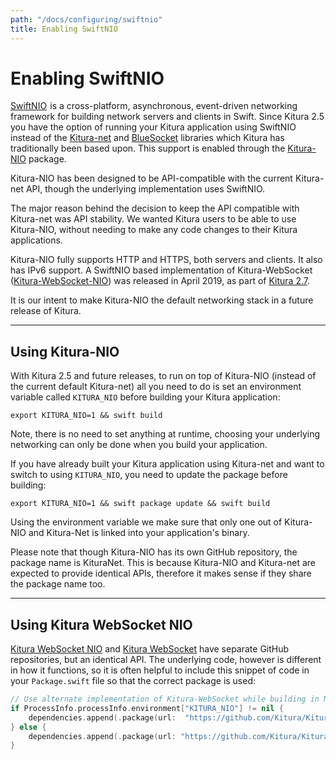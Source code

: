 ```yaml
---
path: "/docs/configuring/swiftnio"
title: Enabling SwiftNIO
---
```


# Enabling SwiftNIO

[SwiftNIO](https://github.com/apple/swift-nio)  is a cross-platform, asynchronous, event-driven networking framework for building network servers and clients in Swift. Since Kitura 2.5 you have the option of running your Kitura application using SwiftNIO instead of the [Kitura-net](https://github.com/Kitura/Kitura-net) and [BlueSocket](https://github.com/Kitura/BlueSocket) libraries which Kitura has traditionally been based upon. This support is enabled through the [Kitura-NIO](https://github.com/Kitura/Kitura-NIO) package.

Kitura-NIO has been designed to be API-compatible with the current Kitura-net API, though the underlying implementation uses SwiftNIO.

The major reason behind the decision to keep the API compatible with Kitura-net was API stability. We wanted Kitura users to be able to use Kitura-NIO, without needing to make any code changes to their Kitura applications.

Kitura-NIO fully supports HTTP and HTTPS, both servers and clients. It also has IPv6 support. A SwiftNIO based implementation of Kitura-WebSocket ([Kitura-WebSocket-NIO](https://github.com/Kitura/Kitura-WebSocket-NIO)) was released in April 2019, as part of [Kitura 2.7](https://developer.ibm.com/swift/2019/04/17/announcing-kitura-2-7-and-more/).

It is our intent to make Kitura-NIO the default networking stack in a future release of Kitura.

---

## Using Kitura-NIO

With Kitura 2.5 and future releases, to run on top of Kitura-NIO (instead of the current default Kitura-net) all you need to do is set an environment variable called `KITURA_NIO` before building your Kitura application:
```
export KITURA_NIO=1 && swift build
```
Note, there is no need to set anything at runtime, choosing your underlying networking can only be done when you build your application.

If you have already built your Kitura application using Kitura-net and want to switch to using `KITURA_NIO`, you need to update the package before building:
```
export KITURA_NIO=1 && swift package update && swift build
```
Using the environment variable we make sure that only one out of Kitura-NIO and Kitura-Net is linked into your application's binary.

Please note that though Kitura-NIO has its own GitHub repository, the package name is KituraNet. This is because Kitura-NIO and Kitura-net are expected to provide identical APIs, therefore it makes sense if they share the package name too.

---

## Using Kitura WebSocket NIO

[Kitura WebSocket NIO](https://github.com/Kitura/Kitura-WebSocket-NIO) and [Kitura WebSocket](https://github.com/Kitura/Kitura-WebSocket) have separate GitHub repositories, but an identical API. The underlying code, however is different in how it functions, so it is often helpful to include this snippet of code in your `Package.swift` file so that the correct package is used:
```swift
// Use alternate implementation of Kitura-WebSocket while building in NIO mode
if ProcessInfo.processInfo.environment["KITURA_NIO"] != nil {
    dependencies.append(.package(url:  "https://github.com/Kitura/Kitura-WebSocket-NIO.git", from: "2.0.0"))
} else {
    dependencies.append(.package(url: "https://github.com/Kitura/Kitura-WebSocket.git", from: "2.0.0"))
}
```
